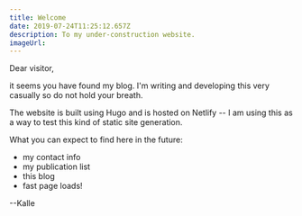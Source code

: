```yaml
---
title: Welcome
date: 2019-07-24T11:25:12.657Z
description: To my under-construction website.
imageUrl:
---
```

Dear visitor,

it seems you have found my blog.
I'm writing and developing this very casually so do not hold your breath.

The website is built using Hugo and is hosted on Netlify -- I am using this as a way to test this kind of static site generation.

What you can expect to find here in the future:

- my contact info
- my publication list
- this blog
- fast page loads!

--Kalle
